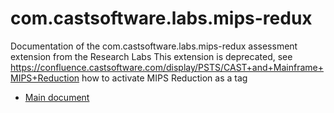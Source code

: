 # com.castsoftware.labs.mips-redux
Documentation of the com.castsoftware.labs.mips-redux assessment extension from the Research Labs
This extension is deprecated, see https://confluence.castsoftware.com/display/PSTS/CAST+and+Mainframe+MIPS+Reduction how to activate MIPS Reduction as a tag
* [Main document](https://github.com/CASTResearchLabs/com.castsoftware.labs.mips-redux/blob/master/com.castsoftware.labs.mips-redux_documentation.md)
